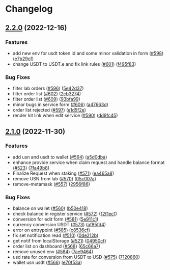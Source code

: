 # Changelog

## [2.2.0](https://github.com/debionetwork/debio-frontend/compare/2.1.0...2.2.0) (2022-12-16)


### Features

* add new env for usdt token id and some minor validation in form ([#598](https://github.com/debionetwork/debio-frontend/issues/598)) ([e7b29cf](https://github.com/debionetwork/debio-frontend/commit/e7b29cf60a76eeb08d79f325120691144fe12c70))
* change USDT to USDT.e and fix link rules ([#601](https://github.com/debionetwork/debio-frontend/issues/601)) ([f495f83](https://github.com/debionetwork/debio-frontend/commit/f495f837296f4dd32cd8f0687f289b93f7d696ef))


### Bug Fixes

* filter lab orders ([#596](https://github.com/debionetwork/debio-frontend/issues/596)) ([5e42d37](https://github.com/debionetwork/debio-frontend/commit/5e42d37e18877b8442e66821c688f92ef45217c2))
* filter order list ([#602](https://github.com/debionetwork/debio-frontend/issues/602)) ([2cb3274](https://github.com/debionetwork/debio-frontend/commit/2cb327403dafd79cf8e2564791cf02a701b6a0f4))
* filter order list ([#609](https://github.com/debionetwork/debio-frontend/issues/609)) ([93bfa99](https://github.com/debionetwork/debio-frontend/commit/93bfa99bc18dbb2ca29c5a6c9c8368b48c427ec1))
* minor bugs in service form ([#606](https://github.com/debionetwork/debio-frontend/issues/606)) ([a47663d](https://github.com/debionetwork/debio-frontend/commit/a47663d66d2ab685f152cf636571391b6201dadc))
* order list rejected ([#597](https://github.com/debionetwork/debio-frontend/issues/597)) ([e1d5f2e](https://github.com/debionetwork/debio-frontend/commit/e1d5f2efb712381948f084141cae985141f124f3))
* render kit link when edit service ([#590](https://github.com/debionetwork/debio-frontend/issues/590)) ([dd9fc45](https://github.com/debionetwork/debio-frontend/commit/dd9fc4581df9d60b54285878a5fec32e1faa3c0f))

## [2.1.0](https://github.com/debionetwork/debio-frontend/compare/2.0.6...2.1.0) (2022-11-30)


### Features

* add usn and usdt to wallet ([#564](https://github.com/debionetwork/debio-frontend/issues/564)) ([a5d0dba](https://github.com/debionetwork/debio-frontend/commit/a5d0dba07d825f706c111eb5cc8291855c9de40a))
* enhance provide service when claim request and handle balance format ([#523](https://github.com/debionetwork/debio-frontend/issues/523)) ([7fa49b8](https://github.com/debionetwork/debio-frontend/commit/7fa49b89081dcaa62c099999823299d8c299ad13))
* Finalize Request when staking ([#571](https://github.com/debionetwork/debio-frontend/issues/571)) ([ea465a8](https://github.com/debionetwork/debio-frontend/commit/ea465a8e33a8c0222a6defc84ccef0155e2de885))
* remove USN from lab ([#570](https://github.com/debionetwork/debio-frontend/issues/570)) ([05c007a](https://github.com/debionetwork/debio-frontend/commit/05c007a51ddd21dab5e630670500694184376767))
* remove-metamask ([#557](https://github.com/debionetwork/debio-frontend/issues/557)) ([2956f86](https://github.com/debionetwork/debio-frontend/commit/2956f863d50dda7838be21dfaeb2abf58decb52e))


### Bug Fixes

* balance on wallet ([#560](https://github.com/debionetwork/debio-frontend/issues/560)) ([b50e418](https://github.com/debionetwork/debio-frontend/commit/b50e418b2df163cbf850aea88417c2d507766d26))
* check balance in register service ([#572](https://github.com/debionetwork/debio-frontend/issues/572)) ([12f1ec1](https://github.com/debionetwork/debio-frontend/commit/12f1ec17c043630f7b2bee575d8f9a8d1ab7be7d))
* conversion for edit form ([#581](https://github.com/debionetwork/debio-frontend/issues/581)) ([5e911c1](https://github.com/debionetwork/debio-frontend/commit/5e911c1f7a77a7de91272075040db3aa2151a67e))
* currency conversion USDT ([#573](https://github.com/debionetwork/debio-frontend/issues/573)) ([af85fd4](https://github.com/debionetwork/debio-frontend/commit/af85fd46ffd0f50e839d6e26293bad090babf6c6))
* error on entrypoint ([#585](https://github.com/debionetwork/debio-frontend/issues/585)) ([c8536cf](https://github.com/debionetwork/debio-frontend/commit/c8536cfee1333b4278ed8920a9f80d7e93d36392))
* fix set notification read ([#510](https://github.com/debionetwork/debio-frontend/issues/510)) ([0de212b](https://github.com/debionetwork/debio-frontend/commit/0de212bc46e95b935501f111969faac093870e39))
* get notif from localStorage ([#521](https://github.com/debionetwork/debio-frontend/issues/521)) ([04950cf](https://github.com/debionetwork/debio-frontend/commit/04950cf048c16cdbe3d002802a40795137f34017))
* order list on dashboard ([#568](https://github.com/debionetwork/debio-frontend/issues/568)) ([65c66a7](https://github.com/debionetwork/debio-frontend/commit/65c66a7f7576cddd8b8f7406e3f75c7683eec21f))
* remove unused env ([#584](https://github.com/debionetwork/debio-frontend/issues/584)) ([7ae9464](https://github.com/debionetwork/debio-frontend/commit/7ae9464ad588f8dfd0a4263aa2134eab7d4fc4de))
* usd rate for conversion from USDT to USD ([#575](https://github.com/debionetwork/debio-frontend/issues/575)) ([7120860](https://github.com/debionetwork/debio-frontend/commit/712086093bfd2457479fae3b3ba9bb30b6255fd0))
* wallet usn usdt ([#566](https://github.com/debionetwork/debio-frontend/issues/566)) ([e70f53a](https://github.com/debionetwork/debio-frontend/commit/e70f53a6a02a1aba69eabf4e7e06d39ace998047))

